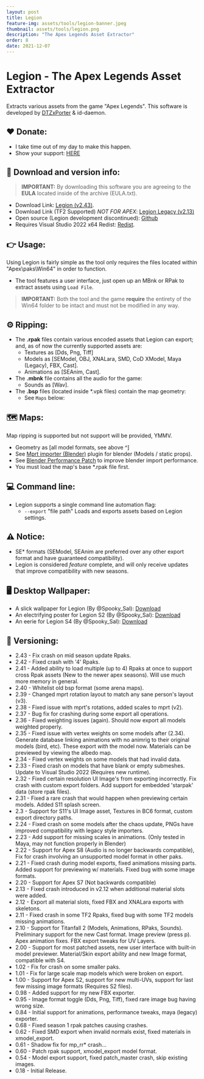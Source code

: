 ```yaml
---
layout: post
title: Legion
feature-img: assets/tools/legion-banner.jpeg
thumbnail: assets/tools/legion.png
description: "The Apex Legends Asset Extractor"
order: 8
date: 2021-12-07
---
```


# Legion - The Apex Legends Asset Extractor
Extracts various assets from the game "Apex Legends". This software is developed by [DTZxPorter](https://twitter.com/dtzxporter) & id-daemon.

## ❤️ Donate:
- I take time out of my day to make this happen.
- Show your support: [HERE](https://dtzxporter.com/donate)

## 💾 Download and version info:

> **IMPORTANT:** By downloading this software you are agreeing to the **EULA** located inside of the archive (EULA.txt).

- Download Link: [Legion (v2.43)](https://mega.nz/file/sMBzGYTR#j2TLjuXbHrWhN2J99ZwyhEkZkCKi6_GWt-M0QIWJbrA).
- Download Link (TF2 Supported) *NOT FOR APEX*: [Legion Legacy (v2.13)](https://mega.nz/file/4NJSyQyA#4B-XEiAOujpWsECRHsxHwT9PzL_OUY8X9Rf56JA2KYA)
- Open source (Legion development discontinued): [Github](https://github.com/dtzxporter/Legion)
- Requires Visual Studio 2022 x64 Redist: [Redist](https://aka.ms/vs/17/release/VC_redist.x64.exe).

## 👉 Usage:
Using Legion is fairly simple as the tool only requires the files located within "Apex\paks\Win64" in order to function.

- The tool features a user interface, just open up an MBnk or RPak to extract assets using `Load File`.

> **IMPORTANT:** Both the tool and the game **require** the entirety of the Win64 folder to be intact and must not be modified in any way.

## ⚙️ Ripping:
- The **.rpak** files contain various encoded assets that Legion can export; and, as of now the currently supported assets are:
  - Textures as [Dds, Png, Tiff]
  - Models as [SEModel, OBJ, XNALara, SMD, CoD XModel, Maya (Legacy), FBX, Cast].
  - Animations as [SEAnim, Cast].
- The **.mbnk** file contains all the audio for the game:
  - Sounds as [Wav].
- The **.bsp** files (located inside *.vpk files) contain the map geometry:
  - See `Maps` below:

## 🗺️ Maps:
Map ripping is supported but not support will be provided, YMMV.
  - Geometry as [all model formats, see above ^]
  - See [Mprt importer (Blender)](https://github.com/llennoco22/Apex-mprt-importer-for-Blender) plugin for blender (Models / static props).
  - See <a href="{{ '/wiki/apps/Blender-Perf-Patch.html' | relative_url }}">Blender Performance Patch</a> to improve blender import performance.
  - You must load the map's base *.rpak file first.

## 💻 Command line:
- Legion supports a single command line automation flag:
  - `--export` "file path" Loads and exports assets based on Legion settings.
  
## ⚠️ Notice:
- SE* formats (SEModel, SEAnim are preferred over any other export format and have guaranteed compatibility).
- Legion is considered *feature* complete, and will only receive updates that improve compatibility with new seasons.

## 🖥️ Desktop Wallpaper:
- A slick wallpaper for Legion (By @Spooky_Sal): [Download](https://mega.nz/#!1dh2yaBY!krhTFxou3eYwrl98XVnS40fvUS69wVMVm4pLd8Oo-GM)
- An electrifying poster for Legion S2 (By @Spooky_Sal): [Download](https://mega.nz/#!ABBGkKza!0L_YWs-T6TGMcEBnBvk9UqMaVhxvN5oUatIGAPN8KY8)
- An eerie for Legion S4 (By @Spooky_Sal): [Download](https://mega.nz/#!cQ5AAAIb!9p-6J-2Sdjm6TuBCc9VBY53SzoWpqco1eu0Is5lysWQ)

## 📌 Versioning:
- 2.43 - Fix crash on mid season update Rpaks.
- 2.42 - Fixed crash with '4' Rpaks.
- 2.41 - Added ability to load multiple (up to 4) Rpaks at once to support cross Rpak assets (New to the newer apex seasons). Will use much more memory in general.
- 2.40 - Whitelist old bsp format (some arena maps).
- 2.39 - Changed mprt rotation layout to match any sane person's layout (v3).
- 2.38 - Fixed issue with mprt's rotations, added scales to mprt (v2).
- 2.37 - Bug fix for crashing during some export all operations.
- 2.36 - Fixed weighting issues (again). Should now export all models weighted properly.
- 2.35 - Fixed issue with vertex weights on some models after (2.34). Generate database linking animations with no animrig to their original models (bird, etc). These export _with_ the model now. Materials can be previewed by viewing the albedo map.
- 2.34 - Fixed vertex weights on some models that had invalid data.
- 2.33 - Fixed crash on models that have blank or empty submeshes. Update to Visual Studio 2022 (Requires new runtime).
- 2.32 - Fixed certain resolution UI Image's from exporting incorrectly. Fix crash with custom export folders. Add support for embedded 'starpak' data (store rpak files).
- 2.31 - Fixed a rare crash that would happen when previewing certain models. Added S11 splash screen.
- 2.3 - Support for S11's UI Image asset, Textures in BC6 format, custom export directory paths.
- 2.24 - Fixed crash on some models after the chaos update, PNGs have improved compatibility with legacy style importers.
- 2.23 - Add support for missing scales in animations. (Only tested in Maya, may not function properly in Blender)
- 2.22 - Support for Apex S8 (Audio is no longer backwards compatible), Fix for crash involving an unsupported model format in other paks.
- 2.21 - Fixed crash during model exports, fixed animations missing parts. Added support for previewing w/ materials. Fixed bug with some image formats.
- 2.20 - Support for Apex S7 (Not backwards compatible)
- 2.13 - Fixed crash introduced in v2.12 when additional material slots were added.
- 2.12 - Export all material slots, fixed FBX and XNALara exports with skeletons.
- 2.11 - Fixed crash in some TF2 Rpaks, fixed bug with some TF2 models missing animations.
- 2.10 - Support for Titanfall 2 (Models, Animations, RPaks, Sounds). Preliminary support for the new Cast format. Image preview (press p). Apex animation fixes. FBX export tweaks for UV Layers.
- 2.00 - Support for most patched assets, new user interface with built-in model previewer. Material/Skin export ability and new Image format, compatible with S4.
- 1.02 - Fix for crash on some smaller paks.
- 1.01 - Fix for large scale map models which were broken on export.
- 1.00 - Support for Apex S2, support for new multi-UVs, support for last few missing image formats (Requires S2 files).
- 0.98 - Added support for my new FBX exporter.
- 0.95 - Image format toggle (Dds, Png, Tiff), fixed rare image bug having wrong size.
- 0.84 - Initial support for animations, performance tweaks, maya (legacy) exporter.
- 0.68 - Fixed season 1 rpak patches causing crashes.
- 0.62 - Fixed SMD export when invalid normals exist, fixed materials in xmodel_export.
- 0.61 - Shadow fix for mp_rr* crash...
- 0.60 - Patch rpak support, xmodel_export model format.
- 0.54 - Model export support, fixed patch_master crash, skip existing images.
- 0.18 - Initial Release.